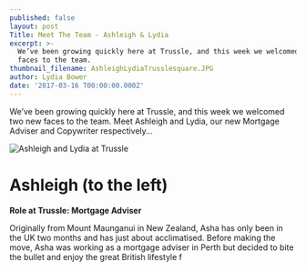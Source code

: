 ```yaml
---
published: false
layout: post
Title: Meet The Team - Ashleigh & Lydia
excerpt: >-
  We’ve been growing quickly here at Trussle, and this week we welcomed two new
  faces to the team.
thumbnail_filename: AshleighLydiaTrusslesquare.JPG
author: Lydia Bower
date: '2017-03-16 T00:00:00.000Z'
---
```

We’ve been growing quickly here at Trussle, and this week we welcomed two new faces to the team. Meet Ashleigh and Lydia, our new Mortgage Adviser and Copywriter respectively…

![Ashleigh and Lydia at Trussle]({{site.baseurl}}/images/post_images/AshleighLydiaTrussle2.JPG)

# Ashleigh (to the left)
**Role at Trussle: Mortgage Adviser**

Originally from Mount Maunganui in New Zealand, Asha has only been in the UK two months and has just about acclimatised. Before making the move, Asha was working as a mortgage adviser in Perth but decided to bite the bullet and enjoy the great British lifestyle f